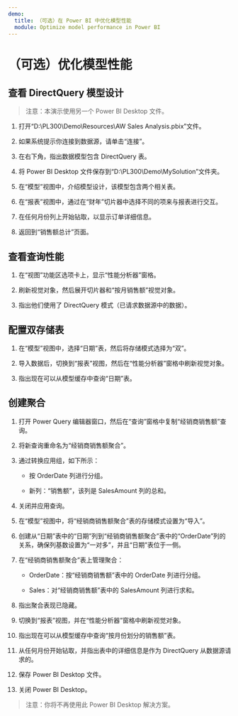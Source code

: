 ```yaml
---
demo:
  title: （可选）在 Power BI 中优化模型性能
  module: Optimize model performance in Power BI
---
```


# （可选）优化模型性能

## 查看 DirectQuery 模型设计

> 注意：本演示使用另一个 Power BI Desktop 文件。

1. 打开“D:\PL300\Demo\Resources\AW Sales Analysis.pbix”文件。

1. 如果系统提示你连接到数据源，请单击“连接”。

1. 在右下角，指出数据模型包含 DirectQuery 表。

1. 将 Power BI Desktop 文件保存到“D:\PL300\Demo\MySolution”文件夹。

1. 在“模型”视图中，介绍模型设计，该模型包含两个相关表。

1. 在“报表”视图中，通过在“财年”切片器中选择不同的项来与报表进行交互。

1. 在任何月份列上开始钻取，以显示订单详细信息。

1. 返回到“销售额总计”页面。

## 查看查询性能

1. 在“视图”功能区选项卡上，显示“性能分析器”窗格。

1. 刷新视觉对象，然后展开切片器和“按月销售额”视觉对象。

1. 指出他们使用了 DirectQuery 模式（已请求数据源中的数据）。

## 配置双存储表

1. 在“模型”视图中，选择“日期”表，然后将存储模式选择为“双”。

1. 导入数据后，切换到“报表”视图，然后在“性能分析器”窗格中刷新视觉对象。

1. 指出现在可以从模型缓存中查询“日期”表。

## 创建聚合

1. 打开 Power Query 编辑器窗口，然后在“查询”窗格中复制“经销商销售额”查询。

1. 将新查询重命名为“经销商销售额聚合”。

1. 通过转换应用组，如下所示：

    - 按 OrderDate 列进行分组。

    - 新列：“销售额”，该列是 SalesAmount 列的总和。

1. 关闭并应用查询。

1. 在“模型”视图中，将“经销商销售额聚合”表的存储模式设置为“导入”。

1. 创建从“日期”表中的“日期”列到“经销商销售额聚合”表中的“OrderDate”列的关系，确保列基数设置为“一对多”，并且“日期”表位于一侧。

1. 在“经销商销售额聚合”表上管理聚合：

    - OrderDate：按“经销商销售额”表中的 OrderDate 列进行分组。

    - Sales：对“经销商销售额”表中的 SalesAmount 列进行求和。

1. 指出聚合表现已隐藏。

1. 切换到“报表”视图，并在“性能分析器”窗格中刷新视觉对象。

1. 指出现在可以从模型缓存中查询“按月份划分的销售额”表。

1. 从任何月份开始钻取，并指出表中的详细信息是作为 DirectQuery 从数据源请求的。

1. 保存 Power BI Desktop 文件。

1. 关闭 Power BI Desktop。

> 注意：你将不再使用此 Power BI Desktop 解决方案。
